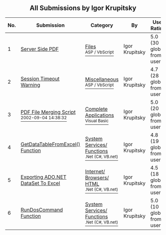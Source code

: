 ﻿<div align="center">

## All Submissions by Igor Krupitsky

</div>

No.  | Submission | Category | By   | User Rating
---- | ---------- | -------- | ---- | -----------
1 | [Server Side PDF<br />](https://github.com/Planet-Source-Code/igor-krupitsky-server-side-pdf__4-8633) | [Files<br /><sup>ASP / VbScript</sup>](../ByCategory/files__4-2.md) | Igor Krupitsky | 5.0 (30 globes from 6 users)
2 | [Session Timeout Warning<br />](https://github.com/Planet-Source-Code/igor-krupitsky-session-timeout-warning__4-7694) | [Miscellaneous<br /><sup>ASP / VbScript</sup>](../ByCategory/miscellaneous__4-1.md) | Igor Krupitsky | 4.7 (28 globes from 6 users)
3 | [PDF File Merging Script<br /><sup>2002-09-04 14:38:32</sup>](https://github.com/Planet-Source-Code/igor-krupitsky-pdf-file-merging-script__1-37121) | [Complete Applications<br /><sup>Visual Basic</sup>](../ByCategory/complete-applications__1-27.md) | Igor Krupitsky | 5.0 (20 globes from 4 users)
4 | [GetDataTableFromExcel\(\) Function<br />](https://github.com/Planet-Source-Code/igor-krupitsky-getdatatablefromexcel-function__10-4744) | [System Services/ Functions<br /><sup>.Net (C#, VB.net)</sup>](../ByCategory/system-services-functions__10-23.md) | Igor Krupitsky | 4.8 (19 globes from 4 users)
5 | [Exporting ADO\.NET DataSet To Excel<br />](https://github.com/Planet-Source-Code/igor-krupitsky-exporting-ado-net-dataset-to-excel__10-5712) | [Internet/ Browsers/ HTML<br /><sup>.Net (C#, VB.net)</sup>](../ByCategory/internet-browsers-html__10-9.md) | Igor Krupitsky | 4.5 (18 globes from 4 users)
6 | [RunDosCommand Function<br />](https://github.com/Planet-Source-Code/igor-krupitsky-rundoscommand-function__10-5679) | [System Services/ Functions<br /><sup>.Net (C#, VB.net)</sup>](../ByCategory/system-services-functions__10-23.md) | Igor Krupitsky | 5.0 (10 globes from 2 users)
